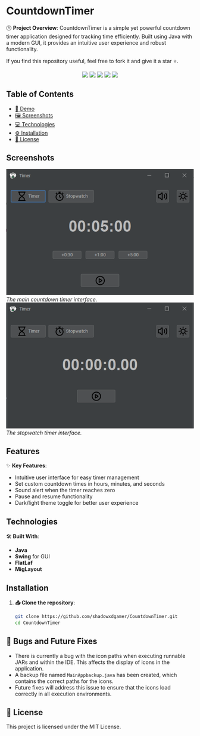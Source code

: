 # CountdownTimer

🕒 **Project Overview**: CountdownTimer is a simple yet powerful countdown timer application designed for tracking time efficiently. Built using Java with a modern GUI, it provides an intuitive user experience and robust functionality.

If you find this repository useful, feel free to fork it and give it a star ⭐.

<div align="center">
  <img src="https://img.shields.io/github/issues/shadowxdgamer/CountdownTimer?style=for-the-badge&logo=appveyor" />
  <img src="https://img.shields.io/github/forks/shadowxdgamer/CountdownTimer?style=for-the-badge&logo=appveyor" />
  <img src="https://img.shields.io/github/stars/shadowxdgamer/CountdownTimer?style=for-the-badge&logo=appveyor" />
  <img src="https://img.shields.io/github/license/shadowxdgamer/CountdownTimer?style=for-the-badge&logo=appveyor" />
  <a>
    <img src="https://api.visitorbadge.io/api/visitors?path=https%3A%2F%2Fgithub.com%2Fshadowxdgamer%2FCountdownTimer&countColor=%23263759" />
  </a>
</div>

## Table of Contents
- [🚀 Demo](#demo)
- [🖼️ Screenshots](#screenshots)
- [💻 Technologies](#technologies)
- [⚙️ Installation](#installation)
- [📜 License](#license)

## Screenshots

![⏰ Countdown Timer](screenshots/timer.png)
*The main countdown timer interface.*
![⏱️ Stopwatch Timer](screenshots/stopwatch.png)
*The stopwatch timer interface.*

## Features

✨ **Key Features**:
- Intuitive user interface for easy timer management
- Set custom countdown times in hours, minutes, and seconds
- Sound alert when the timer reaches zero
- Pause and resume functionality
- Dark/light theme toggle for better user experience

## Technologies

🛠️ **Built With**:
- **Java**
- **Swing** for GUI
- **FlatLaf**
- **MigLayout**


## Installation

1. **📥 Clone the repository**:
   ```bash
   git clone https://github.com/shadowxdgamer/CountdownTimer.git
   cd CountdownTimer

## 🐞 Bugs and Future Fixes

- There is currently a bug with the icon paths when executing runnable JARs and within the IDE. This affects the display of icons in the application.
- A backup file named `MainAppbackup.java` has been created, which contains the correct paths for the icons.
- Future fixes will address this issue to ensure that the icons load correctly in all execution environments.

## 📄 License

This project is licensed under the MIT License. 

